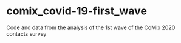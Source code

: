 # comix_covid-19-first_wave
Code and data from the analysis of the 1st wave of the CoMix 2020 contacts survey
